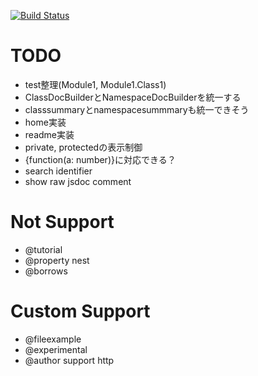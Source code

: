 [![Build Status](https://travis-ci.org/h13i32maru/jsdoc-cloudy.svg?branch=master)](https://travis-ci.org/h13i32maru/jsdoc-cloudy)

# TODO
- test整理(Module1, Module1.Class1)
- ClassDocBuilderとNamespaceDocBuilderを統一する
- classsummaryとnamespacesummmaryも統一できそう
- home実装
- readme実装
- private, protectedの表示制御
- {function(a: number)}に対応できる？
- search identifier
- show raw jsdoc comment

# Not Support
- @tutorial
- @property nest
- @borrows

# Custom Support
- @fileexample
- @experimental
- @author support http
